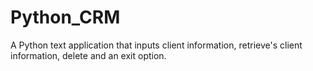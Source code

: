 # Python_CRM
A Python text application that inputs client information, retrieve's client information, delete and an exit option.
